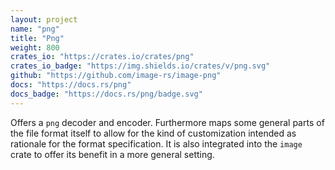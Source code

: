 ```yaml
---
layout: project
name: "png"
title: "Png"
weight: 800
crates_io: "https://crates.io/crates/png"
crates_io_badge: "https://img.shields.io/crates/v/png.svg"
github: "https://github.com/image-rs/image-png"
docs: "https://docs.rs/png"
docs_badge: "https://docs.rs/png/badge.svg"
---
```


Offers a `png` decoder and encoder. Furthermore maps some general parts of the
file format itself to allow for the kind of customization intended as rationale
for the format specification. It is also integrated into the `image` crate to
offer its benefit in a more general setting.
